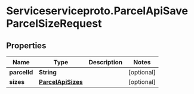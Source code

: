 # Serviceserviceproto.ParcelApiSaveParcelSizeRequest

## Properties
Name | Type | Description | Notes
------------ | ------------- | ------------- | -------------
**parcelId** | **String** |  | [optional] 
**sizes** | [**ParcelApiSizes**](ParcelApiSizes.md) |  | [optional] 



